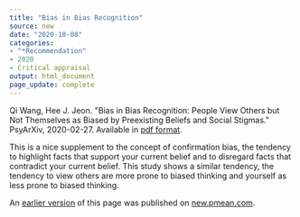```yaml
---
title: "Bias in Bias Recognition"
source: new
date: "2020-10-08"
categories:
- "*Recommendation"
- 2020
- Critical appraisal
output: html_document
page_update: complete
---
```


Qi Wang, Hee J. Jeon. "Bias in Bias Recognition: People View Others but Not Themselves as Biased by Preexisting Beliefs and Social Stigmas." PsyArXiv, 2020-02-27. Available in [pdf format](https://psyarxiv.com/d38rt/).

<!---more--->

This is a nice supplement to the concept of confirmation bias, the tendency to highlight facts that support your current belief and to disregard facts that contradict your current belief. This study shows a similar tendency, the tendency to view others are more prone to biased thinking and yourself as less prone to biased thinking.

An [earlier version][sim2] of this page was published on [new.pmean.com][sim1].

[sim1]: http://new.pmean.com
[sim2]: http://new.pmean.com/bias-recognition/
